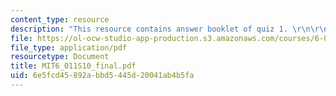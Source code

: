 ```yaml
---
content_type: resource
description: "This resource contains answer booklet of quiz 1. \r\n\r\n"
file: https://ol-ocw-studio-app-production.s3.amazonaws.com/courses/6-011-introduction-to-communication-control-and-signal-processing-spring-2010/6e5fcd45892abbd5445d20041ab4b5fa_MIT6_011S10_final.pdf
file_type: application/pdf
resourcetype: Document
title: MIT6_011S10_final.pdf
uid: 6e5fcd45-892a-bbd5-445d-20041ab4b5fa
---
```

